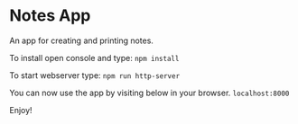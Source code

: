 # Notes App

An app for creating and printing notes.

To install open console and type:
```npm install```

To start webserver type:
```npm run http-server```

You can now use the app by visiting below in your browser.
```localhost:8000```

Enjoy!
